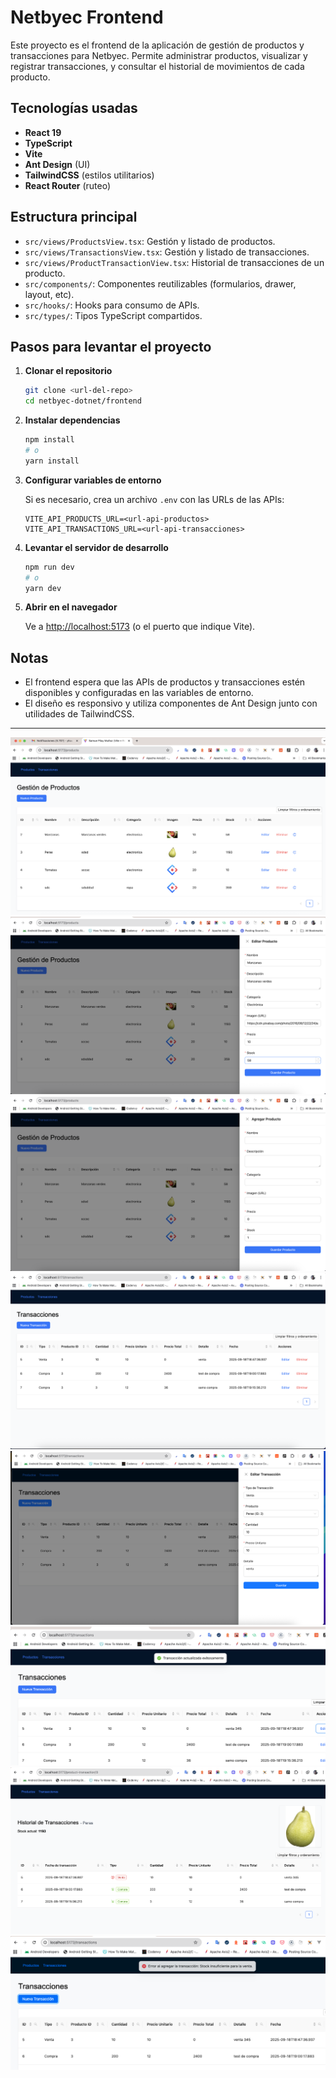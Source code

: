 # Netbyec Frontend

Este proyecto es el frontend de la aplicación de gestión de productos y transacciones para Netbyec. Permite administrar productos, visualizar y registrar transacciones, y consultar el historial de movimientos de cada producto.

## Tecnologías usadas

- **React 19**
- **TypeScript**
- **Vite**
- **Ant Design** (UI)
- **TailwindCSS** (estilos utilitarios)
- **React Router** (ruteo)

## Estructura principal

- `src/views/ProductsView.tsx`: Gestión y listado de productos.
- `src/views/TransactionsView.tsx`: Gestión y listado de transacciones.
- `src/views/ProductTransactionView.tsx`: Historial de transacciones de un producto.
- `src/components/`: Componentes reutilizables (formularios, drawer, layout, etc).
- `src/hooks/`: Hooks para consumo de APIs.
- `src/types/`: Tipos TypeScript compartidos.

## Pasos para levantar el proyecto

1. **Clonar el repositorio**

   ```bash
   git clone <url-del-repo>
   cd netbyec-dotnet/frontend
   ```

2. **Instalar dependencias**

   ```bash
   npm install
   # o
   yarn install
   ```

3. **Configurar variables de entorno**

   Si es necesario, crea un archivo `.env` con las URLs de las APIs:

   ```env
   VITE_API_PRODUCTS_URL=<url-api-productos>
   VITE_API_TRANSACTIONS_URL=<url-api-transacciones>
   ```

4. **Levantar el servidor de desarrollo**

   ```bash
   npm run dev
   # o
   yarn dev
   ```

5. **Abrir en el navegador**

   Ve a [http://localhost:5173](http://localhost:5173) (o el puerto que indique Vite).

## Notas

- El frontend espera que las APIs de productos y transacciones estén disponibles y configuradas en las variables de entorno.
- El diseño es responsivo y utiliza componentes de Ant Design junto con utilidades de TailwindCSS.

---

![alt text](<Screenshot 2025-09-18 at 19.21.14.png>)
![alt text](<Screenshot 2025-09-18 at 19.21.23.png>)
![alt text](<Screenshot 2025-09-18 at 19.21.31.png>)
![alt text](<Screenshot 2025-09-18 at 19.21.42.png>)
![alt text](<Screenshot 2025-09-18 at 19.21.49.png>)
![alt text](<Screenshot 2025-09-18 at 19.22.07.png>)
![alt text](<Screenshot 2025-09-18 at 19.22.19.png>)
![alt text](<Screenshot 2025-09-18 at 19.41.47.png>)
